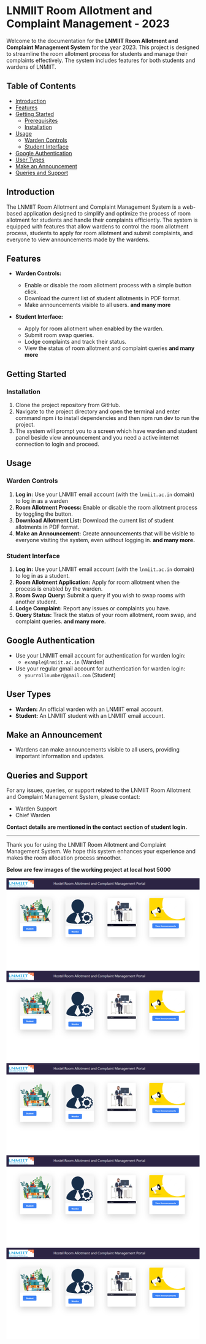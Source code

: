 # LNMIIT Room Allotment and Complaint Management - 2023

Welcome to the documentation for the **LNMIIT Room Allotment and Complaint Management System** for the year 2023. This project is designed to streamline the room allotment process for students and manage their complaints effectively. The system includes features for both students and wardens of LNMIIT.

## Table of Contents

- [Introduction](#introduction)
- [Features](#features)
- [Getting Started](#getting-started)
  - [Prerequisites](#prerequisites)
  - [Installation](#installation)
- [Usage](#usage)
  - [Warden Controls](#warden-controls)
  - [Student Interface](#student-interface)
- [Google Authentication](#google-authentication)
- [User Types](#user-types)
- [Make an Announcement](#make-an-announcement)
- [Queries and Support](#queries-and-support)

## Introduction

The LNMIIT Room Allotment and Complaint Management System is a web-based application designed to simplify and optimize the process of room allotment for students and handle their complaints efficiently. The system is equipped with features that allow wardens to control the room allotment process, students to apply for room allotment and submit complaints, and everyone to view announcements made by the wardens.

## Features

- **Warden Controls:**
  - Enable or disable the room allotment process with a simple button click.
  - Download the current list of student allotments in PDF format.
  - Make announcements visible to all users. **and many more**

- **Student Interface:**
  - Apply for room allotment when enabled by the warden.
  - Submit room swap queries.
  - Lodge complaints and track their status.
  - View the status of room allotment and complaint queries **and many more**

## Getting Started



### Installation

1. Clone the project repository from GitHub.
2. Navigate to the project directory and open the terminal and enter command npm i to install dependencies and then npm run dev to run the project.
3. The system will prompt you to a screen which have warden and student panel beside view announcement and you need a active internet connection to login and proceed.

## Usage

### Warden Controls

1. **Log in:** Use your LNMIIT email account (with the `lnmiit.ac.in` domain) to log in as a warden 
2. **Room Allotment Process:** Enable or disable the room allotment process by toggling the button.
3. **Download Allotment List:** Download the current list of student allotments in PDF format.
4. **Make an Announcement:** Create announcements that will be visible to everyone visiting the system, even without logging in.
   **and many more.**
### Student Interface

1. **Log in:** Use your LNMIIT email account (with the `lnmiit.ac.in` domain) to log in as a student.
2. **Room Allotment Application:** Apply for room allotment when the process is enabled by the warden.
3. **Room Swap Query:** Submit a query if you wish to swap rooms with another student.
4. **Lodge Complaint:** Report any issues or complaints you have.
5. **Query Status:** Track the status of your room allotment, room swap, and complaint queries.
**and many more.**

## Google Authentication

- Use your LNMIIT email account for authentication for warden login:
  - `example@lnmiit.ac.in` (Warden)
- Use your regular gmail account for authentication for warden login:
  - `yourrollnumber@gmail.com` (Student)

## User Types

- **Warden:** An official warden with an LNMIIT email account.
- **Student:** An LNMIIT student with an LNMIIT email account.

## Make an Announcement

- Wardens can make announcements visible to all users, providing important information and updates.

## Queries and Support

For any issues, queries, or support related to the LNMIIT Room Allotment and Complaint Management System, please contact:

- Warden Support
- Chief Warden

**Contact details are mentioned in the contact section of student login.**

---

Thank you for using the LNMIIT Room Allotment and Complaint Management System. We hope this system enhances your experience and makes the room allocation process smoother.


**Below are few images of the working project at local host 5000**

![image](./1.png)
![image](./1.png)
![image](./1.png)
![image](./1.png)
![image](./1.png)

